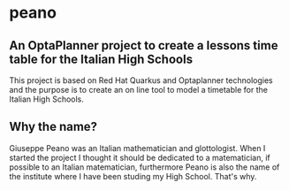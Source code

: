 # peano
## An OptaPlanner project to create a lessons time table for the Italian High Schools
This project is based on Red Hat Quarkus and Optaplanner technologies and the purpose is to create an on line tool to model a timetable for
the Italian High Schools.  

## Why the name?
Giuseppe Peano was an Italian mathematician and glottologist. When I started the project I thought it should be dedicated to a matematician, 
if possible to an Italian matematician, furthermore Peano is also the name of the institute where I have been studing my High School. That's why.
